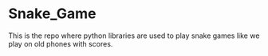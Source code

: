 # Snake_Game
This is the repo where python libraries are used to play snake games like we play on old phones with scores.
